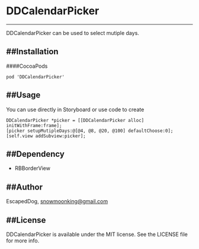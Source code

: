 # DDCalendarPicker
---
DDCalendarPicker can be used to select mutiple days.

##Installation
---

####CocoaPods

    pod 'DDCalendarPicker'  

##Usage
---
You can use directly in Storyboard or use code to create

	DDCalendarPicker *picker = [[DDCalendarPicker alloc] initWithFrame:frame];
    [picker setupMutipleDays:@[@4, @8, @20, @100] defaultChoose:0];
    [self.view addSubview:picker];
##Dependency
---

- RBBorderView
 
##Author
---

EscapedDog, snowmoonking@gmail.com

##License
---

DDCalendarPicker is available under the MIT license. See the LICENSE file for more info.